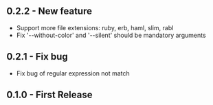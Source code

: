 ## 0.2.2 - New feature
* Support more file extensions: ruby, erb, haml, slim, rabl
* Fix '--without-color' and '--silent' should be mandatory arguments

## 0.2.1 - Fix bug
* Fix bug of regular expression not match

## 0.1.0 - First Release
